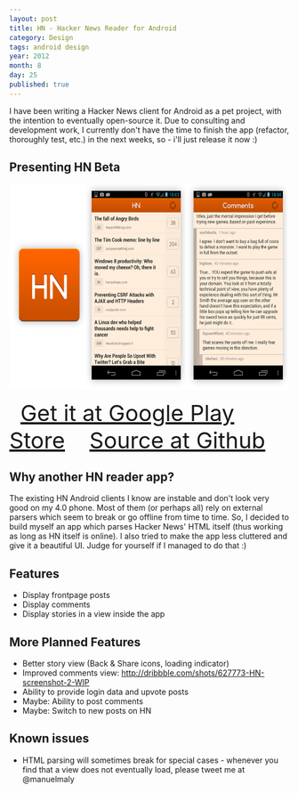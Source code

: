 ```yaml
---
layout: post
title: HN - Hacker News Reader for Android
category: Design
tags: android design
year: 2012
month: 8
day: 25
published: true
---
```


I have been writing a Hacker News client for Android as a pet project, with the intention to eventually open-source it. Due to consulting and development work, I currently don't have the time to finish the app (refactor, thoroughly test, etc.) in the next weeks, so - i'll just release it now :)


<h2>Presenting HN Beta</h2>

<a href="/img/2012-08-25/hn-screenshots.png" target="_blank" style="border:none;"><img src="/img/2012-08-25/hn-screenshots.png" style="width: 600px; height: 370px;"></a>

<a href="#" class="button" style="font-size:40px; margin: 20px auto; width: 500px; padding:20px;">Get it at Google Play Store</a>
<a href="#" class="button" style="font-size:40px; margin: 20px auto; width: 500px; padding:20px;">Source at Github</a>

<h2>Why another HN reader app?</h2>

The existing HN Android clients I know are instable and don't look very good on my 4.0 phone. Most of them (or perhaps all) rely on external parsers which seem to break or go offline from time to time. So, I decided to build myself an app which parses Hacker News' HTML itself (thus working as long as HN itself is online). I also tried to make the app less cluttered and give it a beautiful UI. Judge for yourself if I managed to do that :)

<h2>Features</h2>

- Display frontpage posts
- Display comments
- Display stories in a view inside the app

<h2>More Planned Features</h2>

- Better story view (Back & Share icons, loading indicator)
- Improved comments view: http://dribbble.com/shots/627773-HN-screenshot-2-WIP
- Ability to provide login data and upvote posts
- Maybe: Ability to post comments
- Maybe: Switch to new posts on HN

<h2>Known issues</h2>

- HTML parsing will sometimes break for special cases - whenever you find that a view does not eventually load, please tweet me at @manuelmaly